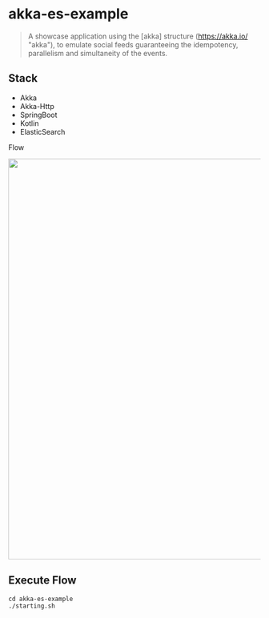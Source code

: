 # akka-es-example
> A showcase application using the [akka] structure (https://akka.io/ "akka"), to emulate social feeds guaranteeing the idempotency, parallelism and simultaneity of the events.

## Stack
*   Akka
*   Akka-Http
*   SpringBoot
*   Kotlin
*   ElasticSearch

Flow
<p align="center">
  <img src="https://github.com/WagnerCarvalho/akka-es-example/tree/master/.image/flow.png" width="800">
</p>

## Execute Flow
```
cd akka-es-example
./starting.sh
```
